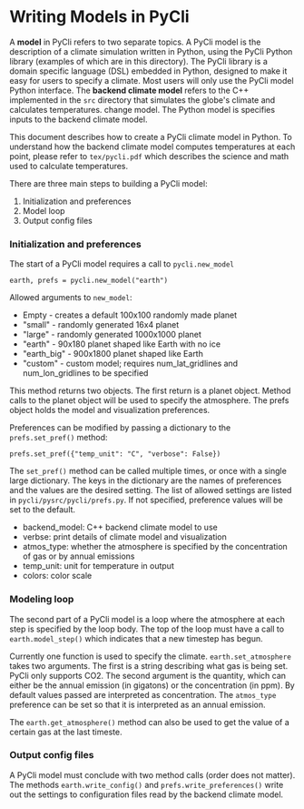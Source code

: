 # Writing Models in PyCli

A **model** in PyCli refers to two separate topics. A PyCli model is the 
description of a climate simulation written in Python, using the
PyCli Python library (examples of which are in this directory). 
The PyCli library is a domain specific language (DSL) embedded in Python, designed 
to make it easy for users to specify a climate. Most users will only use the
PyCli model Python interface. The **backend climate model** refers to the C++ implemented 
in the `src` directory that simulates the globe's climate and calculates temperatures. 
change model. The Python model is specifies inputs to the backend climate model.

This document describes how to create a PyCli climate model in
Python. To understand how the backend climate model computes temperatures at
each point, please refer to `tex/pycli.pdf` which describes the science and
math used to calculate temperatures.

There are three main steps to building a PyCli model:
1. Initialization and preferences
2. Model loop
3. Output config files

### Initialization and preferences
The start of a PyCli model requires a call to `pycli.new_model`

```
earth, prefs = pycli.new_model("earth")
```

Allowed arguments to `new_model`:
* Empty - creates a default 100x100 randomly made planet
* "small" - randomly generated 16x4 planet
* "large" - randomly generated 1000x1000 planet
* "earth" - 90x180 planet shaped like Earth with no ice
* "earth_big" - 900x1800 planet shaped like Earth
* "custom" - custom model; requires num_lat_gridlines and num_lon_gridlines to
             be specified

This method returns two objects. The first return is a planet object. Method
calls to the planet object will be used to specify the atmosphere. The
prefs object holds the model and visualization preferences.

Preferences can be modified by passing a dictionary to the `prefs.set_pref()`
method:

```
prefs.set_pref({"temp_unit": "C", "verbose": False})
```

The `set_pref()` method can be called multiple times, or once with a single
large dictionary. The keys in the dictionary are the names of preferences
and the values are the desired setting. The list of allowed settings are listed
in `pycli/pysrc/pycli/prefs.py`. If not specified, preference values will
be set to the default.

* backend_model: C++ backend climate model to use
* verbse: print details of climate model and visualization
* atmos_type: whether the atmosphere is specified by the concentration of
gas or by annual emissions
* temp_unit: unit for temperature in output
* colors: color scale

### Modeling loop
The second part of a PyCli model is a loop where the atmosphere at each step
is specified by the loop body. The top of the loop must have a call to
`earth.model_step()` which indicates that a new timestep has begun.

Currently one function is used to specify the climate. `earth.set_atmosphere`
takes two arguments. The first is a string describing what gas is being set.
PyCli only supports CO2. The second argument is the quantity, which can either
be the annual emission (in gigatons) or the concentration (in ppm). By default
values passed are interpreted as concentration. The `atmos_type` preference
can be set so that it is interpreted as an annual emission.

The `earth.get_atmosphere()` method can also be used to get the value of a
certain gas at the last timeste.

### Output config files
A PyCli model must conclude with two method calls (order does not matter). The
methods `earth.write_config()` and `prefs.write_preferences()` write out the 
settings to configuration files read by the backend climate model.


